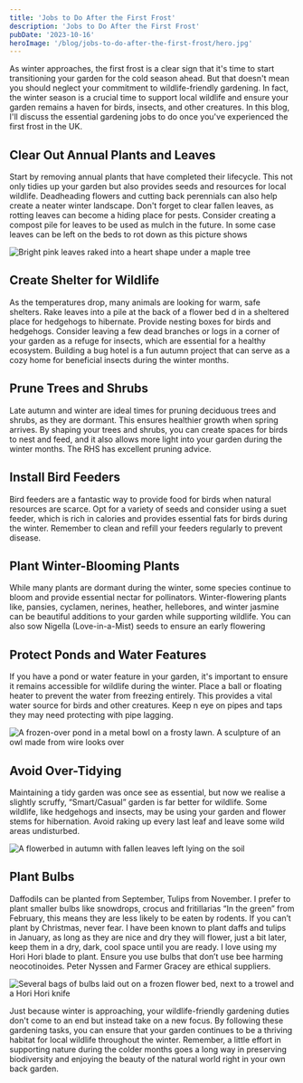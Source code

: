```yaml
---
title: 'Jobs to Do After the First Frost'
description: 'Jobs to Do After the First Frost'
pubDate: '2023-10-16'
heroImage: '/blog/jobs-to-do-after-the-first-frost/hero.jpg'
---
```


As winter approaches, the first frost is a clear sign that it's time to start transitioning your garden for the cold season ahead. But that doesn't mean you should neglect your commitment to wildlife-friendly gardening. In fact, the winter season is a crucial time to support local wildlife and ensure your garden remains a haven for birds, insects, and other creatures. In this blog, I'll discuss the essential gardening jobs to do once you've experienced the first frost in the UK.

## Clear Out Annual Plants and Leaves

Start by removing annual plants that have completed their lifecycle. This not only tidies up your garden but also provides seeds and resources for local wildlife. Deadheading flowers and cutting back perennials can also help create a neater winter landscape. Don't forget to clear fallen leaves, as rotting leaves can become a hiding place for pests. Consider creating a compost pile for leaves to be used as mulch in the future. In some case leaves can be left on the beds to rot down as this picture shows

![Bright pink leaves raked into a heart shape under a maple tree](/blog/jobs-to-do-after-the-first-frost/maple.png)

## Create Shelter for Wildlife

As the temperatures drop, many animals are looking for warm, safe shelters. Rake leaves into a pile at the back of a flower bed d in a sheltered place for hedgehogs to hibernate. Provide nesting boxes for birds and hedgehogs. Consider leaving a few dead branches or logs in a corner of your garden as a refuge for insects, which are essential for a healthy ecosystem. Building a bug hotel is a fun autumn project that can serve as a cozy home for beneficial insects during the winter months.

## Prune Trees and Shrubs

Late autumn and winter are ideal times for pruning deciduous trees and shrubs, as they are dormant. This ensures healthier growth when spring arrives. By shaping your trees and shrubs, you can create spaces for birds to nest and feed, and it also allows more light into your garden during the winter months. The RHS has excellent pruning advice.

## Install Bird Feeders

Bird feeders are a fantastic way to provide food for birds when natural resources are scarce. Opt for a variety of seeds and consider using a suet feeder, which is rich in calories and provides essential fats for birds during the winter. Remember to clean and refill your feeders regularly to prevent disease.

## Plant Winter-Blooming Plants

While many plants are dormant during the winter, some species continue to bloom and provide essential nectar for pollinators. Winter-flowering plants like, pansies, cyclamen, nerines, heather, hellebores, and winter jasmine can be beautiful additions to your garden while supporting wildlife. You can also sow Nigella (Love-in-a-Mist) seeds to ensure an early flowering
 
## Protect Ponds and Water Features

If you have a pond or water feature in your garden, it's important to ensure it remains accessible for wildlife during the winter. Place a ball or floating heater to prevent the water from freezing entirely. This provides a vital water source for birds and other creatures. Keep n eye on pipes and taps they may need protecting with pipe lagging.

![A frozen-over pond in a metal bowl on a frosty lawn. A sculpture of an owl made from wire looks over](/blog/jobs-to-do-after-the-first-frost/frozen-pond.png)

## Avoid Over-Tidying

Maintaining a tidy garden was once see as essential, but now we realise a slightly scruffy, “Smart/Casual” garden is far better for wildlife.  Some wildlife, like hedgehogs and insects, may be using your garden and flower stems for hibernation. Avoid raking up every last leaf and leave some wild areas undisturbed.

![A flowerbed in autumn with fallen leaves left lying on the soil](/blog/jobs-to-do-after-the-first-frost/fallen-leaves.png)

## Plant Bulbs

Daffodils can be planted from September, Tulips from November. I prefer to plant smaller bulbs like snowdrops, crocus and fritillarias “In the green” from February, this means they are less likely to be eaten by rodents. If you can’t plant by Christmas, never fear.  I have been known to plant daffs and tulips in January, as long as they are nice and dry they will flower, just a bit later, keep them in a dry, dark, cool space until you are ready. I love using my Hori Hori blade to plant. Ensure you use bulbs that don’t use bee harming neocotinoides. Peter Nyssen and Farmer Gracey are ethical suppliers.

![Several bags of bulbs laid out on a frozen flower bed, next to a trowel and a Hori Hori knife](/blog/jobs-to-do-after-the-first-frost/bulbs.png)

Just because winter is approaching, your wildlife-friendly gardening duties don't come to an end but instead take on a new focus. By following these gardening tasks, you can ensure that your garden continues to be a thriving habitat for local wildlife throughout the winter. Remember, a little effort in supporting nature during the colder months goes a long way in preserving biodiversity and enjoying the beauty of the natural world right in your own back garden.
